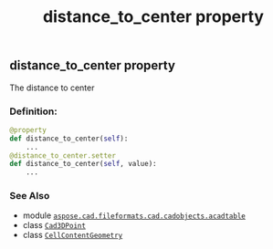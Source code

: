 ﻿---
title: distance_to_center property
second_title: Aspose.CAD for Python via .NET API References
description: 
type: docs
weight: 50
url: /python-net/aspose.cad.fileformats.cad.cadobjects.acadtable/cellcontentgeometry/distance_to_center/
is_root: false
---

## distance_to_center property


The distance to center
### Definition:
```python
@property
def distance_to_center(self):
    ...
@distance_to_center.setter
def distance_to_center(self, value):
    ...
```

### See Also
* module [`aspose.cad.fileformats.cad.cadobjects.acadtable`](../../)
* class [`Cad3DPoint`](/cad/python-net/aspose.cad.fileformats.cad.cadobjects/cad3dpoint)
* class [`CellContentGeometry`](/cad/python-net/aspose.cad.fileformats.cad.cadobjects.acadtable/cellcontentgeometry)
